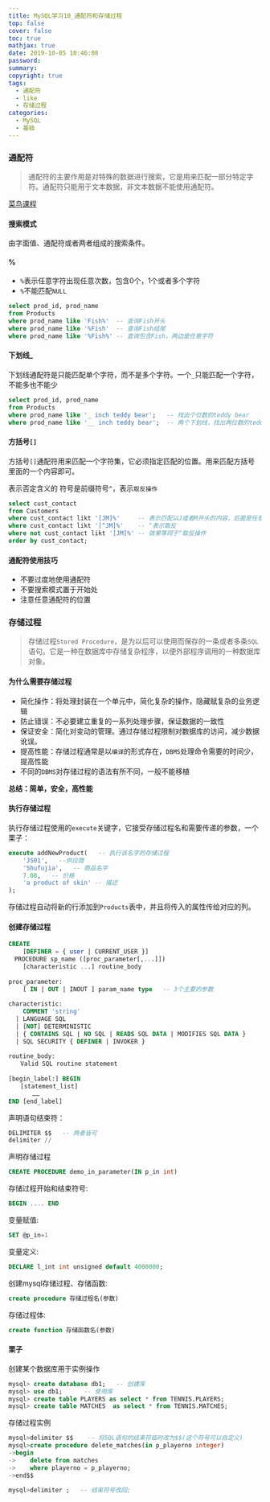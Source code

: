 ```yaml
---
title: MySQL学习10_通配符和存储过程
top: false
cover: false
toc: true
mathjax: true
date: 2019-10-05 10:46:08
password:
summary:
copyright: true
tags:
  - 通配符
  - like
  - 存储过程
categories:
  - MySQL
  - 基础
---
```


### 通配符

> 通配符的主要作用是对特殊的数据进行搜索，它是用来匹配一部分特定字符。通配符只能用于文本数据，非文本数据不能使用通配符。

[菜鸟课程](https://www.runoob.com/w3cnote/mysql-stored-procedure.html)

#### 搜索模式

由字面值、通配符或者两者组成的搜索条件。

#### %

- `%`表示任意字符出现任意次数，包含0个，1个或者多个字符
- `%`不能匹配`NULL`

<!--MORE-->

```sql
select prod_id, prod_name
from Products
where prod_name like 'Fish%'  -- 查询Fish开头
where prod_name like '%Fish'  -- 查询Fish结尾
where prod_name like '%Fish%' -- 查询包含Fish，两边是任意字符
```



#### 下划线_

下划线通配符是只能匹配单个字符，而不是多个字符。一个`_`只能匹配一个字符，不能多也不能少

```sql
select prod_id, prod_name
from Products
where prod_name like '_ inch teddy bear';   -- 找出个位数的teddy bear
where prod_name like '__ inch teddy bear';  -- 两个下划线，找出两位数的teddy bear
```

#### 方括号`[]`

方括号`[]`通配符用来匹配一个字符集，它必须指定匹配的位置。用来匹配方括号里面的一个内容即可。

表示否定含义的 符号是前缀符号`^`，表示`取反操作`

```sql
select cust_contact
from Customers
where cust_contact likt '[JM]%'     -- 表示匹配以J或者M开头的内容，后面是任意字符
where cust_contact likt '[^JM]%'    -- ^表示取反
where not cust_contact likt '[JM]%' -- 效果等同于^取反操作
order by cust_contact;
```

#### 通配符使用技巧

- 不要过度地使用通配符
- 不要搜索模式置于开始处
- 注意任意通配符的位置

### 存储过程

> 存储过程`Stored Procedure`，是为以后可以使用而保存的一条或者多条`SQL`语句。它是一种在数据库中存储复杂程序，以便外部程序调用的一种数据库对象。

#### 为什么需要存储过程

- 简化操作：将处理封装在一个单元中，简化复杂的操作，隐藏赋复杂的业务逻辑
- 防止错误：不必要建立重复的一系列处理步骤，保证数据的一致性
- 保证安全：简化对变动的管理。通过存储过程限制对数据库的访问，减少数据讹误。
- 提高性能：存储过程通常是以`编译`的形式存在，`DBMS`处理命令需要的时间少，提高性能
- 不同的`DBMS`对存储过程的语法有所不同，一般不能移植

**总结：简单，安全，高性能**

#### 执行存储过程

执行存储过程使用的`execute`关键字，它接受存储过程名和需要传递的参数，一个栗子：

```sql
execute addNewProduct(   -- 执行该名字的存储过程
    'JS01',   --供应商
    'Shufujia',   -- 商品名字
    7.08,   -- 价格
    'a product of skin' -- 描述
);
```

存储过程自动将新的行添加到`Products`表中，并且将传入的属性传给对应的列。



#### 创建存储过程

```sql
CREATE
    [DEFINER = { user | CURRENT_USER }]
　PROCEDURE sp_name ([proc_parameter[,...]])
    [characteristic ...] routine_body
 
proc_parameter:
    [ IN | OUT | INOUT ] param_name type   -- 3个主要的参数
 
characteristic:
    COMMENT 'string'
  | LANGUAGE SQL
  | [NOT] DETERMINISTIC
  | { CONTAINS SQL | NO SQL | READS SQL DATA | MODIFIES SQL DATA }
  | SQL SECURITY { DEFINER | INVOKER }
 
routine_body:
　　Valid SQL routine statement
 
[begin_label:] BEGIN
　　[statement_list]
　　　　……
END [end_label]
```

声明语句结束符：

```sql
DELIMITER $$   -- 两者皆可
delimiter // 
```

声明存储过程

```sql
CREATE PROCEDURE demo_in_parameter(IN p_in int)
```

存储过程开始和结束符号:

```sql
BEGIN .... END    
```

变量赋值:

```sql
SET @p_in=1  
```

变量定义:

```sql
DECLARE l_int int unsigned default 4000000; 
```

创建mysql存储过程、存储函数:

```sql
create procedure 存储过程名(参数)
```

存储过程体:

```sql
create function 存储函数名(参数)
```

#### 栗子

创建某个数据库用于实例操作

```sql
mysql> create database db1;   -- 创建库
mysql> use db1;      -- 使用库
mysql> create table PLAYERS as select * from TENNIS.PLAYERS;
mysql> create table MATCHES  as select * from TENNIS.MATCHES;
```

存储过程实例

```sql
mysql>delimiter $$    -- 将SQL语句的结束符临时改为$$(这个符号可以自定义)
mysql>create procedure delete_matches(in p_playerno integer)
->begin
->    delete from matches
->    where playerno = p_playerno;
->end$$

mysql>delimiter ;   -- 结束符号改回;
```

